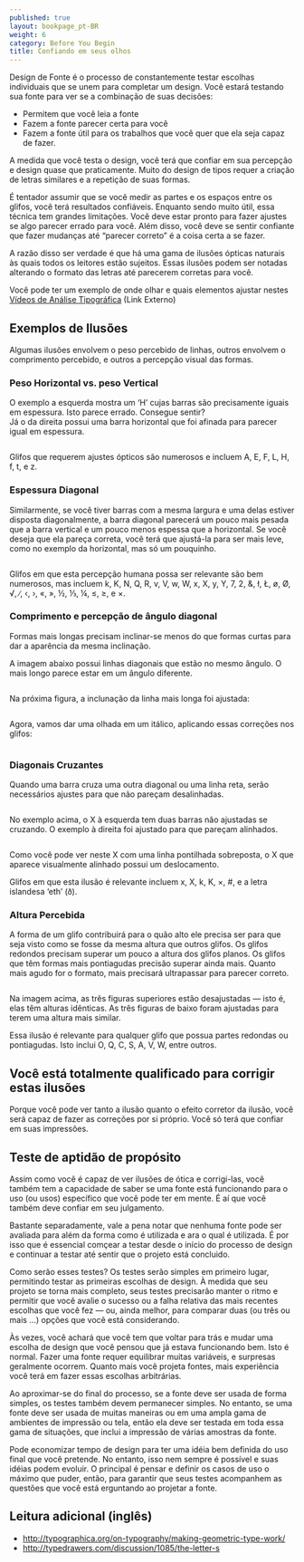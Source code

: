 ```yaml
---
published: true
layout: bookpage_pt-BR
weight: 6
category: Before You Begin
title: Confiando em seus olhos
---
```


Design de Fonte é o processo de constantemente testar escolhas individuais que se unem para
completar um design. Você estará testando sua fonte para ver se a combinação de suas
decisões:

* Permitem que você leia a fonte
* Fazem a fonte parecer certa para você
* Fazem a fonte útil para os trabalhos que você quer que ela seja capaz de fazer.

A medida que você testa o design, você terá que confiar em sua percepção e design quase que praticamente.
Muito do design de tipos requer a criação de letras similares e a repetição de suas formas.

É tentador assumir que se você medir as partes e os espaços entre os glifos, você
terá resultados confiáveis. Enquanto sendo muito útil, essa técnica tem grandes limitações. Você deve estar pronto
para fazer ajustes se algo parecer errado para você. Além disso, você deve se sentir confiante que
fazer mudanças até “parecer correto” é a coisa certa a se fazer.

A razão disso ser verdade é que há uma gama de ilusões ópticas naturais às quais todos os leitores estão
sujeitos. Essas ilusões podem ser notadas alterando o formato das letras até parecerem
corretas para você.

Você pode ter um exemplo de onde olhar e quais elementos ajustar nestes [Vídeos de Análise Tipográfica](https://vimeo.com/typereview/videos) (Link Externo)

## Exemplos de Ilusões

Algumas ilusões envolvem o peso percebido de linhas, outros envolvem o comprimento percebido,
e outros a percepção visual das formas.

### Peso Horizontal vs. peso Vertical

O exemplo a esquerda mostra um ‘H’ cujas barras são precisamente iguais em espessura. Isto parece errado.
Consegue sentir?  
Já o da direita possui uma barra horizontal que foi afinada para parecer igual em
espessura.

<img src="../en-US/images/H%20compensation2.png" alt>

Glifos que requerem ajustes ópticos são numerosos e incluem A, E, F, L, H, f, t,
e z.

### Espessura Diagonal

Similarmente, se você tiver barras com a mesma largura e uma delas estiver disposta diagonalmente, a barra diagonal
parecerá um pouco mais pesada que a barra vertical e um pouco menos espessa que a horizontal. Se você
deseja que ela pareça correta, você terá que ajustá-la para ser mais leve, como no exemplo da horizontal, mas só um
pouquinho.

<img src="../en-US/images/Diag%20illusion.png" alt>

Glifos em que esta percepção humana possa ser relevante são bem numerosos, mas incluem k, K, N, Q, R,
v, V, w, W, x, X, y, Y, 7, 2, &amp;, ł, Ł, &oslash;, &Oslash;, &radic;, ∕, &lsaquo;, &rsaquo;,
&laquo;, &raquo;, ½, ⅓, ¼, &le;, &ge;, e &times;.

### Comprimento e percepção de ângulo diagonal

Formas mais longas precisam inclinar-se menos do que formas curtas para dar a aparência da mesma inclinação.

A imagem abaixo possui linhas diagonais que estão no mesmo ângulo. O mais longo parece estar em um
ângulo diferente.

<img src="../en-US/images/pdiag.png" alt>

Na próxima figura, a inclunação da linha mais longa foi ajustada:

<img src="../en-US/images/pdiag2.png" alt>

Agora, vamos dar uma olhada em um itálico, aplicando essas correções nos glifos:

<img src="../en-US/images/longer%20less%20slant.png" alt>

### Diagonais Cruzantes

Quando uma barra cruza uma outra diagonal ou uma linha reta, serão necessários ajustes para que não pareçam
desalinhadas.

<img src="../en-US/images/compare-x.png" alt>

No exemplo acima, o X à esquerda tem duas barras não ajustadas se cruzando. O exemplo à
direita foi ajustado para que pareçam alinhados.

<img src="../en-US/images/myriad-x.png" alt>

Como você pode ver neste X com uma linha pontilhada sobreposta, o X que aparece visualmente alinhado possui um deslocamento.

Glifos em que esta ilusão é relevante incluem x, X, k, K, ×, #, e a letra islandesa ‘eth’
(&eth;).

### Altura Percebida

A forma de um glifo contribuirá para o quão alto ele precisa ser para que seja visto como se fosse da
mesma altura que outros glifos. Os glifos redondos precisam superar um pouco a altura dos
glifos planos. Os glifos que têm formas mais pontiagudas precisão superar ainda mais. Quanto mais agudo for o formato,
mais precisará ultrapassar para parecer correto.

<img src="../en-US/images/3Shapes.png" alt>

Na imagem acima, as três figuras superiores estão desajustadas &mdash; isto é, elas têm alturas
idênticas. As três figuras de baixo foram ajustadas para terem uma altura mais
similar.

Essa ilusão é relevante para qualquer glifo que possua partes redondas ou pontiagudas. Isto
inclui O, Q, C, S, A, V, W, entre outros.

## Você está totalmente qualificado para corrigir estas ilusões

Porque você pode ver tanto a ilusão quanto o efeito corretor da ilusão, você será
capaz de fazer as correções por si próprio. Você só terá que confiar em suas impressões.

## Teste de aptidão de propósito

Assim como você é capaz de ver ilusões de ótica e corrigi-las, você também tem a capacidade de saber
se uma fonte está funcionando para o uso (ou usos) específico que você pode ter em mente. É aí que você também
deve confiar em seu julgamento.

Bastante separadamente, vale a pena notar que nenhuma fonte pode ser avaliada para além da forma como é utilizada e
ara o qual é utilizada. É por isso que é essencial comçear a testar desde o início do processo de
design e continuar a testar até sentir que o projeto está concluido.

Como serão esses testes? Os testes serão simples em primeiro lugar, permitindo testar as primeiras
escolhas de design. À medida que seu projeto se torna mais completo, seus testes precisarão manter o ritmo e permitir que você
avalie o sucesso ou a falha relativa das mais recentes escolhas que você fez &mdash; ou, ainda
melhor, para comparar duas (ou três ou mais &hellip;) opções que você está considerando.

Às vezes, você achará que você tem que voltar para trás e mudar uma escolha de design que você pensou que já estava
funcionando bem. Isto é normal. Fazer uma fonte requer equilibrar muitas variáveis, e surpresas geralmente
ocorrem. Quanto mais você projeta fontes, mais experiência você terá em fazer essas escolhas
arbitrárias.

Ao aproximar-se do final do processo, se a fonte deve ser usada de forma simples, os testes também
devem permanecer simples. No entanto, se uma fonte deve ser usada de muitas maneiras ou em uma ampla gama de ambientes
de impressão ou tela, então ela deve ser testada em toda essa gama de situações, que inclui
a impressão de várias amostras da fonte.

Pode economizar tempo de design para ter uma idéia bem definida do uso final que você pretende. No entanto, isso
nem sempre é possível e suas idéias podem evoluir. O principal é pensar e definir os casos
de uso o máximo que puder, então, para garantir que seus testes acompanhem as questões que você está
erguntando ao projetar a fonte.

## Leitura adicional (inglês)

* <http://typographica.org/on-typography/making-geometric-type-work/>
* <http://typedrawers.com/discussion/1085/the-letter-s>

